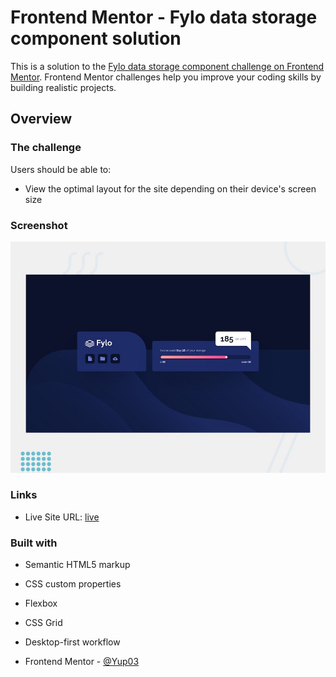 # Frontend Mentor - Fylo data storage component solution

This is a solution to the [Fylo data storage component challenge on Frontend Mentor](https://www.frontendmentor.io/challenges/fylo-data-storage-component-1dZPRbV5n). Frontend Mentor challenges help you improve your coding skills by building realistic projects. 



## Overview

### The challenge

Users should be able to:

- View the optimal layout for the site depending on their device's screen size

### Screenshot

![](./screenshot.jpg)

### Links

- Live Site URL: [live](https://yup03.github.io/Front-End-mentor/fylo-data-storage-component/)

### Built with

- Semantic HTML5 markup
- CSS custom properties
- Flexbox
- CSS Grid
- Desktop-first workflow

- Frontend Mentor - [@Yup03](https://www.frontendmentor.io/profile/Yup03)




